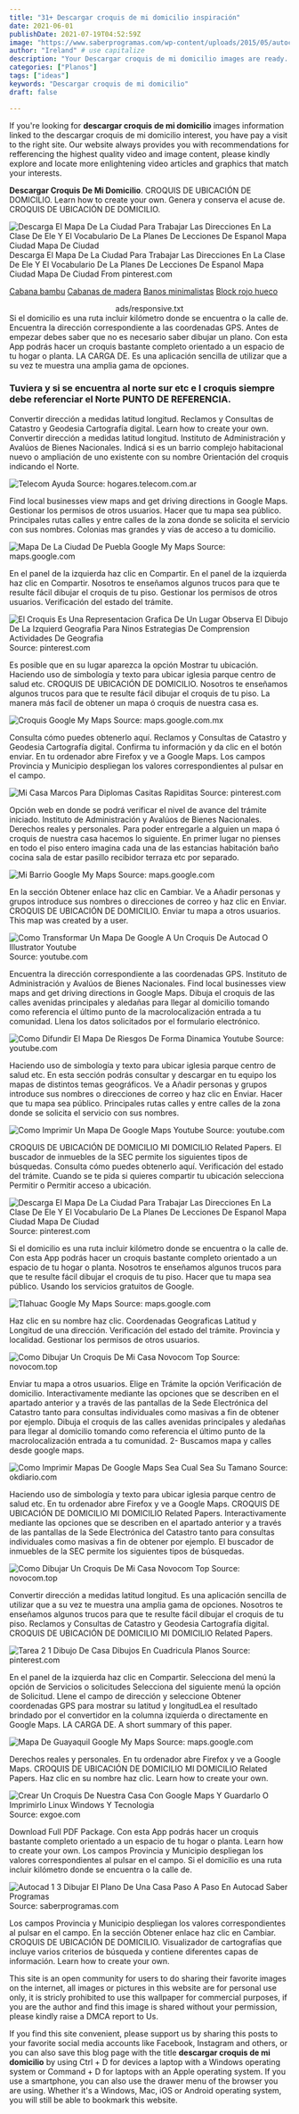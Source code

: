```yaml
---
title: "31+ Descargar croquis de mi domicilio inspiración"
date: 2021-06-01
publishDate: 2021-07-19T04:52:59Z
image: "https://www.saberprogramas.com/wp-content/uploads/2015/05/autocad-8211-1-3-dibujar-el-plano-de-una-casa-paso-a-paso-en-autocad-2015.jpg"
author: "Ireland" # use capitalize
description: "Your Descargar croquis de mi domicilio images are ready. Descargar croquis de mi domicilio are a topic that is being searched for and liked by netizens today. You can Find and Download the Descargar croquis de mi domicilio files here. Get all royalty-free photos."
categories: ["Planos"]
tags: ["ideas"]
keywords: "Descargar croquis de mi domicilio"
draft: false

---
```


If you're looking for **descargar croquis de mi domicilio** images information linked to the descargar croquis de mi domicilio interest, you have pay a visit to the right  site.  Our website always  provides you with  recommendations  for refferencing  the highest  quality video and image  content, please kindly explore and locate more enlightening video articles and graphics  that match your interests.

**Descargar Croquis De Mi Domicilio**. CROQUIS DE UBICACIÓN DE DOMICILIO. Learn how to create your own. Genera y conserva el acuse de. CROQUIS DE UBICACIÓN DE DOMICILIO.

![Descarga El Mapa De La Ciudad Para Trabajar Las Direcciones En La Clase De Ele Y El Vocabulario De La Planes De Lecciones De Espanol Mapa Ciudad Mapa De Ciudad](https://i.pinimg.com/originals/7c/04/a5/7c04a5f93de4f571e21531999f341bfd.jpg "Descarga El Mapa De La Ciudad Para Trabajar Las Direcciones En La Clase De Ele Y El Vocabulario De La Planes De Lecciones De Espanol Mapa Ciudad Mapa De Ciudad")
Descarga El Mapa De La Ciudad Para Trabajar Las Direcciones En La Clase De Ele Y El Vocabulario De La Planes De Lecciones De Espanol Mapa Ciudad Mapa De Ciudad From pinterest.com

[Cabana bambu](/cabana-bambu/)
[Cabanas de madera](/cabanas-de-madera/)
[Banos minimalistas](/banos-minimalistas/)
[Block rojo hueco](/block-rojo-hueco/)
<div class="d-block p-4">
<center><noscript><span>ads/responsive.txt</span></noscript></center>
</div>
Si el domicilio es una ruta incluir kilómetro donde se encuentra o la calle de. Encuentra la dirección correspondiente a las coordenadas GPS. Antes de empezar debes saber que no es necesario saber dibujar un plano. Con esta App podrás hacer un croquis bastante completo orientado a un espacio de tu hogar o planta. LA CARGA DE. Es una aplicación sencilla de utilizar que a su vez te muestra una amplia gama de opciones.

### Tuviera y si se encuentra al norte sur etc e l croquis siempre debe referenciar el Norte PUNTO DE REFERENCIA.

Convertir dirección a medidas latitud longitud. Reclamos y Consultas de Catastro y Geodesia Cartografía digital. Learn how to create your own. Convertir dirección a medidas latitud longitud. Instituto de Administración y Avalúos de Bienes Nacionales. Indicá si es un barrio complejo habitacional nuevo o ampliación de uno existente con su nombre Orientación del croquis indicando el Norte.


![Telecom Ayuda](https://hogares.telecom.com.ar/ayudaysoporte/ayuda/mi-cuenta/envio-croquis/images/envio-croquis-01.jpg "Telecom Ayuda")
Source: hogares.telecom.com.ar

Find local businesses view maps and get driving directions in Google Maps. Gestionar los permisos de otros usuarios. Hacer que tu mapa sea público. Principales rutas calles y entre calles de la zona donde se solicita el servicio con sus nombres. Colonias mas grandes y vías de acceso a tu domicilio.

![Mapa De La Ciudad De Puebla Google My Maps](https://www.google.com/maps/d/thumbnail?mid=1X7aH81qZGX3gCmW0ljMOYOgn8Lk&amp;hl=es "Mapa De La Ciudad De Puebla Google My Maps")
Source: maps.google.com

En el panel de la izquierda haz clic en Compartir. En el panel de la izquierda haz clic en Compartir. Nosotros te enseñamos algunos trucos para que te resulte fácil dibujar el croquis de tu piso. Gestionar los permisos de otros usuarios. Verificación del estado del trámite.

![El Croquis Es Una Representacion Grafica De Un Lugar Observa El Dibujo De La Izquierd Geografia Para Ninos Estrategias De Comprension Actividades De Geografia](https://i.pinimg.com/originals/e5/99/e4/e599e44bd8b78be4c6ced836ad5afeeb.png "El Croquis Es Una Representacion Grafica De Un Lugar Observa El Dibujo De La Izquierd Geografia Para Ninos Estrategias De Comprension Actividades De Geografia")
Source: pinterest.com

Es posible que en su lugar aparezca la opción Mostrar tu ubicación. Haciendo uso de simbología y texto para ubicar iglesia parque centro de salud etc. CROQUIS DE UBICACIÓN DE DOMICILIO. Nosotros te enseñamos algunos trucos para que te resulte fácil dibujar el croquis de tu piso. La manera más facil de obtener un mapa ó croquis de nuestra casa es.

![Croquis Google My Maps](https://www.google.com/maps/d/thumbnail?mid=15UzG8D6Jptcxqq7NCawZvVre8Mw "Croquis Google My Maps")
Source: maps.google.com.mx

Consulta cómo puedes obtenerlo aquí. Reclamos y Consultas de Catastro y Geodesia Cartografía digital. Confirma tu información y da clic en el botón enviar. En tu ordenador abre Firefox y ve a Google Maps. Los campos Provincia y Municipio despliegan los valores correspondientes al pulsar en el campo.

![Mi Casa Marcos Para Diplomas Casitas Rapiditas](https://i.pinimg.com/originals/44/f3/c5/44f3c5de359dee665f1643d8d40ebf67.jpg "Mi Casa Marcos Para Diplomas Casitas Rapiditas")
Source: pinterest.com

Opción web en donde se podrá verificar el nivel de avance del trámite iniciado. Instituto de Administración y Avalúos de Bienes Nacionales. Derechos reales y personales. Para poder entregarle a alguien un mapa ó croquis de nuestra casa hacemos lo siguiente. En primer lugar no pienses en todo el piso entero imagina cada una de las estancias habitación baño cocina sala de estar pasillo recibidor terraza etc por separado.

![Mi Barrio Google My Maps](https://www.google.com/maps/d/thumbnail?mid=1Ssb_CTt_ufgnjAPTB48qS7LHVp0&amp;hl=es "Mi Barrio Google My Maps")
Source: maps.google.com

En la sección Obtener enlace haz clic en Cambiar. Ve a Añadir personas y grupos introduce sus nombres o direcciones de correo y haz clic en Enviar. CROQUIS DE UBICACIÓN DE DOMICILIO. Enviar tu mapa a otros usuarios. This map was created by a user.

![Como Transformar Un Mapa De Google A Un Croquis De Autocad O Illustrator Youtube](https://i.ytimg.com/vi/4-kJDc9sEHw/maxresdefault.jpg "Como Transformar Un Mapa De Google A Un Croquis De Autocad O Illustrator Youtube")
Source: youtube.com

Encuentra la dirección correspondiente a las coordenadas GPS. Instituto de Administración y Avalúos de Bienes Nacionales. Find local businesses view maps and get driving directions in Google Maps. Dibuja el croquis de las calles avenidas principales y aledañas para llegar al domicilio tomando como referencia el último punto de la macrolocalización entrada a tu comunidad. Llena los datos solicitados por el formulario electrónico.

![Como Difundir El Mapa De Riesgos De Forma Dinamica Youtube](https://i.ytimg.com/vi/gVtDRddvUvQ/maxresdefault.jpg "Como Difundir El Mapa De Riesgos De Forma Dinamica Youtube")
Source: youtube.com

Haciendo uso de simbología y texto para ubicar iglesia parque centro de salud etc. En esta sección podrás consultar y descargar en tu equipo los mapas de distintos temas geográficos. Ve a Añadir personas y grupos introduce sus nombres o direcciones de correo y haz clic en Enviar. Hacer que tu mapa sea público. Principales rutas calles y entre calles de la zona donde se solicita el servicio con sus nombres.

![Como Imprimir Un Mapa De Google Maps Youtube](https://i.ytimg.com/vi/LBC6EGSwMxw/maxresdefault.jpg "Como Imprimir Un Mapa De Google Maps Youtube")
Source: youtube.com

CROQUIS DE UBICACIÓN DE DOMICILIO MI DOMICILIO Related Papers. El buscador de inmuebles de la SEC permite los siguientes tipos de búsquedas. Consulta cómo puedes obtenerlo aquí. Verificación del estado del trámite. Cuando se te pida si quieres compartir tu ubicación selecciona Permitir o Permitir acceso a ubicación.

![Descarga El Mapa De La Ciudad Para Trabajar Las Direcciones En La Clase De Ele Y El Vocabulario De La Planes De Lecciones De Espanol Mapa Ciudad Mapa De Ciudad](https://i.pinimg.com/originals/7c/04/a5/7c04a5f93de4f571e21531999f341bfd.jpg "Descarga El Mapa De La Ciudad Para Trabajar Las Direcciones En La Clase De Ele Y El Vocabulario De La Planes De Lecciones De Espanol Mapa Ciudad Mapa De Ciudad")
Source: pinterest.com

Si el domicilio es una ruta incluir kilómetro donde se encuentra o la calle de. Con esta App podrás hacer un croquis bastante completo orientado a un espacio de tu hogar o planta. Nosotros te enseñamos algunos trucos para que te resulte fácil dibujar el croquis de tu piso. Hacer que tu mapa sea público. Usando los servicios gratuitos de Google.

![Tlahuac Google My Maps](https://www.google.com/maps/d/thumbnail?mid=1Kn5A1PUZr29GJogpJx91dGKgIF4&amp;hl=es "Tlahuac Google My Maps")
Source: maps.google.com

Haz clic en su nombre haz clic. Coordenadas Geograficas Latitud y Longitud de una dirección. Verificación del estado del trámite. Provincia y localidad. Gestionar los permisos de otros usuarios.

![Como Dibujar Un Croquis De Mi Casa Novocom Top](https://i1.wp.com/cronicasgeek.com/wp-content/uploads/2019/01/cr3.jpg "Como Dibujar Un Croquis De Mi Casa Novocom Top")
Source: novocom.top

Enviar tu mapa a otros usuarios. Elige en Trámite la opción Verificación de domicilio. Interactivamente mediante las opciones que se describen en el apartado anterior y a través de las pantallas de la Sede Electrónica del Catastro tanto para consultas individuales como masivas a fin de obtener por ejemplo. Dibuja el croquis de las calles avenidas principales y aledañas para llegar al domicilio tomando como referencia el último punto de la macrolocalización entrada a tu comunidad. 2- Buscamos mapa y calles desde google maps.

![Como Imprimir Mapas De Google Maps Sea Cual Sea Su Tamano](https://okdiario.com/img/2018/06/24/imprimir-mapas-de-google-maps.jpg "Como Imprimir Mapas De Google Maps Sea Cual Sea Su Tamano")
Source: okdiario.com

Haciendo uso de simbología y texto para ubicar iglesia parque centro de salud etc. En tu ordenador abre Firefox y ve a Google Maps. CROQUIS DE UBICACIÓN DE DOMICILIO MI DOMICILIO Related Papers. Interactivamente mediante las opciones que se describen en el apartado anterior y a través de las pantallas de la Sede Electrónica del Catastro tanto para consultas individuales como masivas a fin de obtener por ejemplo. El buscador de inmuebles de la SEC permite los siguientes tipos de búsquedas.

![Como Dibujar Un Croquis De Mi Casa Novocom Top](https://i2.wp.com/osm.scribblemaps.com/osm_tiles/16/22139/39488.png "Como Dibujar Un Croquis De Mi Casa Novocom Top")
Source: novocom.top

Convertir dirección a medidas latitud longitud. Es una aplicación sencilla de utilizar que a su vez te muestra una amplia gama de opciones. Nosotros te enseñamos algunos trucos para que te resulte fácil dibujar el croquis de tu piso. Reclamos y Consultas de Catastro y Geodesia Cartografía digital. CROQUIS DE UBICACIÓN DE DOMICILIO MI DOMICILIO Related Papers.

![Tarea 2 1 Dibujo De Casa Dibujos En Cuadricula Planos](https://i.pinimg.com/originals/60/d5/74/60d574a66fe6828173b07fcb035c90d8.jpg "Tarea 2 1 Dibujo De Casa Dibujos En Cuadricula Planos")
Source: pinterest.com

En el panel de la izquierda haz clic en Compartir. Selecciona del menú la opción de Servicios o solicitudes Selecciona del siguiente menú la opción de Solicitud. Llene el campo de dirección y seleccione Obtener coordenadas GPS para mostrar su latitud y longitudLea el resultado brindado por el convertidor en la columna izquierda o directamente en Google Maps. LA CARGA DE. A short summary of this paper.

![Mapa De Guayaquil Google My Maps](https://www.google.com/maps/d/thumbnail?mid=1Djt-ItCLS49l8HhvrjyJG6SjsV4&amp;hl=es "Mapa De Guayaquil Google My Maps")
Source: maps.google.com

Derechos reales y personales. En tu ordenador abre Firefox y ve a Google Maps. CROQUIS DE UBICACIÓN DE DOMICILIO MI DOMICILIO Related Papers. Haz clic en su nombre haz clic. Learn how to create your own.

![Crear Un Croquis De Nuestra Casa Con Google Maps Y Guardarlo O Imprimirlo Linux Windows Y Tecnologia](http://exgoe.com/wp-content/uploads/2010/02/tecla-print-screen.JPG "Crear Un Croquis De Nuestra Casa Con Google Maps Y Guardarlo O Imprimirlo Linux Windows Y Tecnologia")
Source: exgoe.com

Download Full PDF Package. Con esta App podrás hacer un croquis bastante completo orientado a un espacio de tu hogar o planta. Learn how to create your own. Los campos Provincia y Municipio despliegan los valores correspondientes al pulsar en el campo. Si el domicilio es una ruta incluir kilómetro donde se encuentra o la calle de.

![Autocad 1 3 Dibujar El Plano De Una Casa Paso A Paso En Autocad Saber Programas](https://www.saberprogramas.com/wp-content/uploads/2015/05/autocad-8211-1-3-dibujar-el-plano-de-una-casa-paso-a-paso-en-autocad-2015.jpg "Autocad 1 3 Dibujar El Plano De Una Casa Paso A Paso En Autocad Saber Programas")
Source: saberprogramas.com

Los campos Provincia y Municipio despliegan los valores correspondientes al pulsar en el campo. En la sección Obtener enlace haz clic en Cambiar. CROQUIS DE UBICACIÓN DE DOMICILIO. Visualizador de cartografías que incluye varios criterios de búsqueda y contiene diferentes capas de información. Learn how to create your own.

This site is an open community for users to do sharing their favorite images on the internet, all images or pictures in this website are for personal use only, it is stricly prohibited to use this wallpaper for commercial purposes, if you are the author and find this image is shared without your permission, please kindly raise a DMCA report to Us.

If you find this site convenient, please support us by sharing this posts to your favorite social media accounts like Facebook, Instagram and others, or you can also save this blog page with the title **descargar croquis de mi domicilio** by using Ctrl + D for devices a laptop with a Windows operating system or Command + D for laptops with an Apple operating system. If you use a smartphone, you can also use the drawer menu of the browser you are using. Whether it's a Windows, Mac, iOS or Android operating system, you will still be able to bookmark this website.
